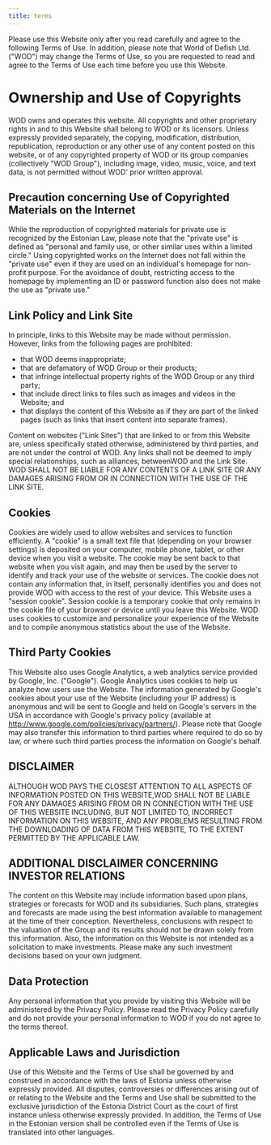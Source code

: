 ```yaml
---
title: terms
---
```

<!--StartFragment-->

Please use this Website only after you read carefully and agree to the following Terms of Use. In addition, please note that World of Defish Ltd. ("WOD") may change the Terms of Use, so you are requested to read and agree to the Terms of Use each time before you use this Website. 

# Ownership and Use of Copyrights

WOD owns and operates this website. All copyrights and other proprietary rights in and to this Website shall belong to WOD or its licensors. Unless expressly provided separately, the copying, modification, distribution, republication, reproduction or any other use of any content posted on this website, or of any copyrighted property of WOD or its group companies (collectively "WOD Group"), including image, video, music, voice, and text data, is not permitted without WOD' prior written approval. 

## Precaution concerning Use of Copyrighted Materials on the Internet

While the reproduction of copyrighted materials for private use is recognized by the Estonian Law, please note that the "private use" is defined as "personal and family use, or other similar uses within a limited circle." Using copyrighted works on the Internet does not fall within the "private use" even if they are used on an individual's homepage for non-profit purpose. For the avoidance of doubt, restricting access to the homepage by implementing an ID or password function also does not make the use as "private use." 

## Link Policy and Link Site

In principle, links to this Website may be made without permission. However, links from the following pages are prohibited:

* that WOD deems inappropriate; 
* that are defamatory of WOD Group or their products; 
* that infringe intellectual property rights of the WOD Group or any third party;
* that include direct links to files such as images and videos in the Website; and
* that displays the content of this Website as if they are part of the linked pages (such as links that insert content into separate frames).





Content on websites ("Link Sites") that are linked to or from this Website are, unless specifically stated otherwise, administered by third parties, and are not under the control of WOD. Any links shall not be deemed to imply special relationships, such as alliances, betweenWOD and the Link Site. WOD SHALL NOT BE LIABLE FOR ANY CONTENTS OF A LINK SITE OR ANY DAMAGES ARISING FROM OR IN CONNECTION WITH THE USE OF THE LINK SITE. 

## **Cookies**

Cookies are widely used to allow websites and services to function efficiently. A "cookie" is a small text file that (depending on your browser settings) is deposited on your computer, mobile phone, tablet, or other device when you visit a website. The cookie may be sent back to that website when you visit again, and may then be used by the server to identify and track your use of the website or services. The cookie does not contain any information that, in itself, personally identifies you and does not provide WOD with access to the rest of your device. This Website uses a "session cookie". Session cookie is a temporary cookie that only remains in the cookie file of your browser or device until you leave this Website. WOD uses cookies to customize and personalize your experience of the Website and to compile anonymous statistics about the use of the Website. 

## Third Party Cookies

This Website also uses Google Analytics, a web analytics service provided by Google, Inc. ("Google"). Google Analytics uses cookies to help us analyze how users use the Website. The information generated by Google's cookies about your use of the Website (including your IP address) is anonymous and will be sent to Google and held on Google's servers in the USA in accordance with Google's privacy policy (available at http://www.google.com/policies/privacy/partners/). Please note that Google may also transfer this information to third parties where required to do so by law, or where such third parties process the information on Google's behalf. 

## DISCLAIMER

ALTHOUGH WOD PAYS THE CLOSEST ATTENTION TO ALL ASPECTS OF INFORMATION POSTED ON THIS WEBSITE,WOD SHALL NOT BE LIABLE FOR ANY DAMAGES ARISING FROM OR IN CONNECTION WITH THE USE OF THIS WEBSITE INCLUDING, BUT NOT LIMITED TO, INCORRECT INFORMATION ON THIS WEBSITE, AND ANY PROBLEMS RESULTING FROM THE DOWNLOADING OF DATA FROM THIS WEBSITE, TO THE EXTENT PERMITTED BY THE APPLICABLE LAW. 

## ADDITIONAL DISCLAIMER CONCERNING INVESTOR RELATIONS

The content on this Website may include information based upon plans, strategies or forecasts for WOD and its subsidiaries. Such plans, strategies and forecasts are made using the best information available to management at the time of their conception. Nevertheless, conclusions with respect to the valuation of the Group and its results should not be drawn solely from this information. Also, the information on this Website is not intended as a solicitation to make investments. Please make any such investment decisions based on your own judgment. 

## Data Protection

Any personal information that you provide by visiting this Website will be administered by the Privacy Policy. Please read the Privacy Policy carefully and do not provide your personal information to WOD if you do not agree to the terms thereof. 

## Applicable Laws and Jurisdiction

Use of this Website and the Terms of Use shall be governed by and construed in accordance with the laws of Estonia unless otherwise expressly provided. All disputes, controversies or differences arising out of or relating to the Website and the Terms and Use shall be submitted to the exclusive jurisdiction of the Estonia District Court as the court of first instance unless otherwise expressly provided. In addition, the Terms of Use in the Estonian version shall be controlled even if the Terms of Use is translated into other languages.

<!--EndFragment-->